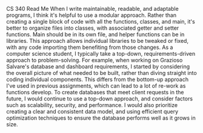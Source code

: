 CS 340
Read Me
When I write maintainable, readable, and adaptable programs, I think it's helpful to use a modular approach. Rather than creating a single block of code with all the functions, classes, and main, it's better to organize files into classes, with associated getter and setter functions. Main should be in its own file, and helper functions can be in libraries. This approach allows individual libraries to be tweaked or fixed, with any code importing them benefiting from those changes.
As a computer science student, I typically take a top-down, requirements-driven approach to problem-solving. For example, when working on Grazioso Salvare's database and dashboard requirements, I started by considering the overall picture of what needed to be built, rather than diving straight into coding individual components. This differs from the bottom-up approach I've used in previous assignments, which can lead to a lot of re-work as functions develop.
To create databases that meet client requests in the future, I would continue to use a top-down approach, and consider factors such as scalability, security, and performance. I would also prioritize creating a clear and consistent data model, and using efficient query optimization techniques to ensure the database performs well as it grows in size.
